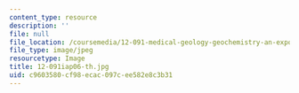 ```yaml
---
content_type: resource
description: ''
file: null
file_location: /coursemedia/12-091-medical-geology-geochemistry-an-exposure-january-iap-2006/c9603580cf98ecac097cee582e8c3b31_12-091iap06-th.jpg
file_type: image/jpeg
resourcetype: Image
title: 12-091iap06-th.jpg
uid: c9603580-cf98-ecac-097c-ee582e8c3b31
---
```

